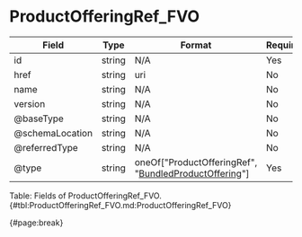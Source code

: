 <!--
    ATTENTION: This file was generated via gradle!
               Do NOT manually edit this file! Any such changes will be overwritten!
-->

# ProductOfferingRef_FVO

| Field | Type | Format | Required |
| ------- | ------- | ------- | --- |
| id | string | N/A | Yes |
| href | string | uri | No |
| name | string | N/A | No |
| version | string | N/A | No |
| @baseType | string | N/A | No |
| @schemaLocation | string | N/A | No |
| @referredType | string | N/A | No |
| @type | string | oneOf["ProductOfferingRef", "[BundledProductOffering](#bundledproductoffering_fvo)"] | Yes |

Table: Fields of ProductOfferingRef_FVO. {#tbl:ProductOfferingRef_FVO.md:ProductOfferingRef_FVO}

{#page:break}
